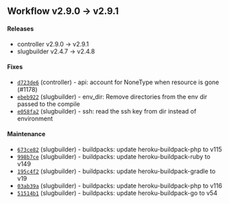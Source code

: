 ## Workflow v2.9.0 -> v2.9.1

#### Releases

- controller v2.9.0 -> v2.9.1
- slugbuilder v2.4.7 -> v2.4.8

#### Fixes

- [`d723de6`](https://github.com/deiscc/controller/commit/d723de618d0a420cfba3c5be7e3d53c17aa9a404) (controller) - api: account for NoneType when resource is gone (#1178)
- [`ebeb922`](https://github.com/deiscc/slugbuilder/commit/ebeb9223919a9725f570cc26534e525c6e2d0e13) (slugbuilder) - env_dir: Remove directories from the env dir passed to the compile
- [`e058fa2`](https://github.com/deiscc/slugbuilder/commit/e058fa27b3f8c2e3bf9e20c06374ef4450f0a186) (slugbuilder) - ssh: read the ssh key from dir instead of environment

#### Maintenance

- [`673ce82`](https://github.com/deiscc/slugbuilder/commit/673ce822af983855a3a1565095838bfe0d5b4a08) (slugbuilder) - buildpacks: update heroku-buildpack-php to v115
- [`998b7ce`](https://github.com/deiscc/slugbuilder/commit/998b7ce2b043c8dfd8787027a33b2e336d37d050) (slugbuilder) - buildpacks: update heroku-buildpack-ruby to v149
- [`195c4f2`](https://github.com/deiscc/slugbuilder/commit/195c4f28c821048779e471a202f8d9d80d753ce7) (slugbuilder) - buildpacks: update heroku-buildpack-gradle to v19
- [`03ab39a`](https://github.com/deiscc/slugbuilder/commit/03ab39af4f7e7da944cd46ae2c8da35c28954ae5) (slugbuilder) - buildpacks: update heroku-buildpack-php to v116
- [`51514b1`](https://github.com/deiscc/slugbuilder/commit/51514b14259bfab0329b372213835bb8d6873451) (slugbuilder) - buildpacks: update heroku-buildpack-go to v54
